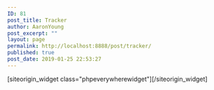 ```yaml
---
ID: 81
post_title: Tracker
author: AaronYoung
post_excerpt: ""
layout: page
permalink: http://localhost:8888/post/tracker/
published: true
post_date: 2019-01-25 22:53:27
---
```

<div id="pl-81"  class="panel-layout" ><div id="pg-81-0"  class="panel-grid panel-no-style"  data-style="{&quot;background_image_attachment&quot;:false,&quot;background_display&quot;:&quot;tile&quot;,&quot;cell_alignment&quot;:&quot;flex-start&quot;}"  data-ratio="1"  data-ratio-direction="right" ><div id="pgc-81-0-0"  class="panel-grid-cell"  data-weight="1" ><div id="panel-81-0-0-0" class="so-panel widget widget_phpeverywherewidget phpeverywherewidget panel-first-child panel-last-child" data-index="0" data-style="{&quot;background_image_attachment&quot;:false,&quot;background_display&quot;:&quot;tile&quot;,&quot;animation_once&quot;:&quot;&quot;}" >[siteorigin_widget class="phpeverywherewidget"]<input type="hidden" value="{&quot;instance&quot;:{&quot;title&quot;:&quot;&quot;,&quot;content&quot;:&quot;&lt;p style=\&quot;text-align: center;\&quot;&gt;\u8f93\u5165\u60a8\u60f3\u8981\u67e5\u8be2\u7684\u5305\u88f9\u8ffd\u8e2a\u53f7\u7801:&lt;\/p&gt;\n\n&lt;form name = \&quot;posttrack ?rand=&lt;?php $someRandomVariable?&gt;\&quot; method=\&quot;post\&quot; action=\&quot;&lt;?php the_permalink(); ?&gt;\&quot; class=\&quot;form-group\&quot; style=\&quot;width: 90%; max-width: 800px; margin: 0 auto;\&quot;&gt;\n&lt;div class=\&quot;\&quot; style=\&quot;background-color: #78b827; text-align: center;\&quot;&gt;&lt;span style=\&quot;font-size: 1.5em; margin: 0; color: #ffffff; line-height: 61px; letter-spacing: 6px;\&quot;&gt;\u7269\u6d41\u8fdb\u7a0b\u67e5\u8be2&lt;\/span&gt;&lt;\/div&gt;\n&lt;div style=\&quot;padding: 20px 16px 0px 16px; background-color: #f8f7f7; min-height: 200px;\&quot;&gt;\n&lt;div style=\&quot;float: left; width: 100%; display: flex; justify-content: space-between; margin: 0px 0px 15px 0px;\&quot;&gt;&lt;label style=\&quot;width: 33.2%; height: 40px; line-height: 40px; text-align: center; margin: 0 auto;\&quot;&gt;\u5305\u88f9\u5355\u53f7&lt;\/label&gt;&lt;\/div&gt;\n&lt;div style=\&quot;clear: both;\&quot;&gt;&lt;\/div&gt;\n&lt;div style=\&quot;width: 100%; float: left; display: flex; justify-content: space-between; padding: 0; margin: 0px 0px 20px 0px;\&quot; class=\&quot;form-group is-empty\&quot;&gt;\n&lt;textarea name=\&quot;postnumbers\&quot; cols=\&quot;10\&quot; placeholder=\&quot;\u5355\u53f7\&quot;\\&gt;&lt;\/textarea&gt;&lt;\/div&gt;\n&lt;div style=\&quot;clear: both;\&quot;&gt;&lt;\/div&gt;\n&lt;div style=\&quot;float: left; width: 100%; display: flex; justify-content: space-between;\&quot;&gt;&lt;button type=\&quot;\&quot; class=\&quot;btn-hover\&quot; style=\&quot;background-color: #78b827; margin: 0 auto; height: 40px; outline: none; font-size: 16px; width: 120px; line-height: 40px; padding: 0 0 0 0;\&quot; type=\&quot;submit\&quot; name=\&quot;submit\&quot;&gt;\u70b9\u51fb\u67e5\u8be2&lt;\/button&gt;&lt;\/div&gt;\n&lt;\/div&gt;\n&lt;\/form&gt;\n\n&lt;?php\n\/*\nfunction getTrackData($postnumber)\n{\n      $post_url = &#039;http:\/\/ttkeu.com\/track\/api&#039;;\n      \/\/$number = &#039;be964950997gb&#039;;\n      $arg_data = array( &#039;numbers&#039; =&gt; $postnumber);\n      $data = json_encode( $arg_data );\n      $args = array( &#039;header&#039; =&gt; array( &#039;Content-Type&#039; =&gt; &#039;application\/json&#039;, &#039;Authorization&#039; =&gt; &#039;oskhn1e8xgyivl09a5mj&#039;), &#039;body&#039; =&gt; $data );\n      $response = wp_remote_post( esc_url_raw( $post_url ), $args );\n\n     if ( is_wp_error( $response ) ) \n     {\n           $error_message = $response-&gt;get_error_message();\n           echo \&quot;Something went wrong: $error_message\&quot;;\n     } else {\n           $response_code = wp_remote_retrieve_response_code( $response);\n           $response_body = wp_remote_retrieve_body( $response);\n           $result_body = json_decode( $response_body, true);\n           foreach($result_body[&#039;numbers&#039;] as $number)\n           {\n                 foreach($number[&#039;info&#039;] as $info)\n                 {\n                       print_r(array_keys($info)[0]);\n                       echo \&quot;&lt;br\/&gt;\&quot;;\n                       print_r(array_values($info)[0]);\n                  }\n           }\n      }\n\n}\n\n\nif(isset($_POST[&#039;submit&#039;])) {\n\n     $postnumbers = $_POST[&#039;postnumbers&#039;];\n\n     if (!empty($postnumbers))\n    {\n      $post_url = &#039;http:\/\/ttkeu.com\/track\/api&#039;;\n      \/\/$number = &#039;be964950997gb&#039;;\n      $arg_data = array( &#039;numbers&#039; =&gt; $postnumbers);\n      $data = json_encode( $arg_data );\n      $args = array( &#039;header&#039; =&gt; array( &#039;Content-Type&#039; =&gt; &#039;application\/json&#039;, &#039;Authorization&#039; =&gt; &#039;oskhn1e8xgyivl09a5mj&#039;), &#039;body&#039; =&gt; $data );\n      $response = wp_remote_post( esc_url_raw( $post_url ), $args );\n\n     if ( is_wp_error( $response ) ) \n     {\n           $error_message = $response-&gt;get_error_message();\n           echo \&quot;Something went wrong: $error_message\&quot;;\n     } else {\n           $response_code = wp_remote_retrieve_response_code( $response);\n           $response_body = wp_remote_retrieve_body( $response);\n           $result_body = json_decode( $response_body, true);\n           foreach($result_body[&#039;numbers&#039;] as $number)\n           {\n                 foreach($number[&#039;info&#039;] as $info)\n                 {\n                       print_r(array_keys($info)[0]);\n                       echo \&quot;&lt;br\/&gt;\&quot;;\n                       print_r(array_values($info)[0]);\n                  }\n           }\n      }\n    }\n}\n\n?&gt;\n\n\n&quot;,&quot;eds_animation_class&quot;:&quot;&quot;,&quot;animation&quot;:&quot;&quot;,&quot;anchor&quot;:&quot;&quot;,&quot;anchor-placement&quot;:&quot;&quot;,&quot;easing&quot;:&quot;&quot;,&quot;offset&quot;:&quot;&quot;,&quot;duration&quot;:&quot;&quot;,&quot;delay&quot;:&quot;&quot;,&quot;once&quot;:0,&quot;so_sidebar_emulator_id&quot;:&quot;phpeverywherewidget-8110000&quot;,&quot;option_name&quot;:&quot;widget_phpeverywherewidget&quot;},&quot;args&quot;:{&quot;before_widget&quot;:&quot;&lt;div id=\&quot;panel-81-0-0-0\&quot; class=\&quot;so-panel widget widget_phpeverywherewidget phpeverywherewidget panel-first-child panel-last-child\&quot; data-index=\&quot;0\&quot; data-style=\&quot;{&amp;quot;background_image_attachment&amp;quot;:false,&amp;quot;background_display&amp;quot;:&amp;quot;tile&amp;quot;,&amp;quot;animation_once&amp;quot;:&amp;quot;&amp;quot;}\&quot; &gt;&quot;,&quot;after_widget&quot;:&quot;&lt;\/div&gt;&quot;,&quot;before_title&quot;:&quot;&lt;h3 class=\&quot;widget-title\&quot;&gt;&quot;,&quot;after_title&quot;:&quot;&lt;\/h3&gt;&quot;,&quot;widget_id&quot;:&quot;widget-0-0-0&quot;}}" />[/siteorigin_widget]</div></div></div></div>